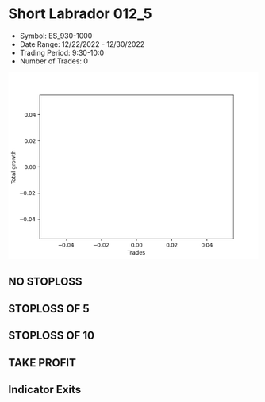 # Short Labrador 012_5 
- Symbol: ES_930-1000
- Date Range: 12/22/2022 - 12/30/2022
- Trading Period: 9:30-10:0
- Number of Trades: 0

![Plot](ShortLabrador012_5ES_930-1000.png)
## NO STOPLOSS














## STOPLOSS OF 5














## STOPLOSS OF 10














## TAKE PROFIT











## Indicator Exits



